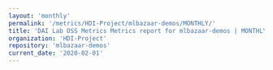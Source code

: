 ```yaml
---
layout: 'monthly'
permalink: '/metrics/HDI-Project/mlbazaar-demos/MONTHLY/'
title: 'DAI Lab OSS Metrics Metrics report for mlbazaar-demos | MONTHLY-REPORT-2020-02-01'
organization: 'HDI-Project'
repository: 'mlbazaar-demos'
current_date: '2020-02-01'
---
```

